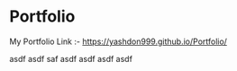 # Portfolio
My Portfolio Link :-
https://yashdon999.github.io/Portfolio/

asdf
asdf
saf
asdf
asdf
asdf
asdf
